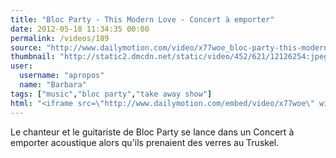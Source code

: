 ```yaml
---
title: "Bloc Party - This Modern Love - Concert à emporter"
date: 2012-05-18 11:34:35 00:00
permalink: /videos/189
source: "http://www.dailymotion.com/video/x77woe_bloc-party-this-modern-love-concert_music"
thumbnail: "http://static2.dmcdn.net/static/video/452/621/12126254:jpeg_preview_large.jpg?20110903131152"
user:
  username: "apropos"
  name: "Barbara"
tags: ["music","bloc party","take away show"]
html: "<iframe src=\"http://www.dailymotion.com/embed/video/x77woe\" width=\"480\" height=\"276\" frameborder=\"0\"></iframe>"
---
```


Le chanteur et le guitariste de Bloc Party se lance dans un Concert à emporter acoustique alors qu'ils prenaient des verres au Truskel.